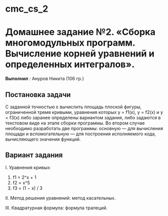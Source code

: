 # cmc_cs_2
# Домашнее задание №2.  «Сборка многомодульных программ. Вычисление корней уравнений и определенных интегралов».

**Выполнил** : Ануров Никита (106 гр.)

## Постановка задачи
С заданной точностью ε вычислить площадь плоской фигуры, ограниченной тремя кривыми, уравнения которых y = f1(x), y = f2(x) и y = f3(x) либо заранее определены вариантом задания, либо задаются в текстовом виде на этапе сборки программы. Во втором случае необходимо разработать две программы: основную — для вычисления площади и вспомогательную — для построения исполняемого кода, вычисляющего значения функций.
## Вариант задания 
I. Уравнения кривых:
  1) f1 = 2^x + 1
  2) f2 = x^5
  3) f3 = (1 − x) / 3

II. Метод решения уравнений: метод касательных.

III. Квадратурная формула: формула трапеций.
